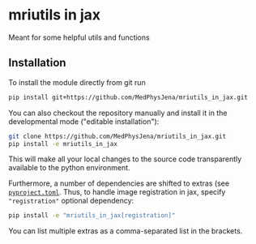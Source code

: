 # mriutils in jax

Meant for some helpful utils and functions

## Installation

To install the module directly from git run

```sh
pip install git+https://github.com/MedPhysJena/mriutils_in_jax.git
```

You can also checkout the repository manually and install it in the developmental mode ("editable installation"):

```sh
git clone https://github.com/MedPhysJena/mriutils_in_jax.git
pip install -e mriutils_in_jax
```

This will make all your local changes to the source code transparently available to the python environment.

Furthermore, a number of dependencies are shifted to extras (see [`pyproject.toml`](./pyproject.toml). 
Thus, to handle image registration in jax, specify `"registration"` optional dependency:

```sh
pip install -e "mriutils_in_jax[registration]"
```

You can list multiple extras as a comma-separated list in the brackets.
